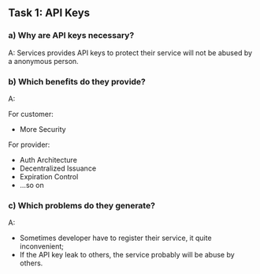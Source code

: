 ## Task 1: API Keys

### a) Why are API keys necessary?

A: Services provides API keys to protect their service will not be abused by a anonymous person.

### b) Which benefits do they provide?

A:

For customer:
- More Security

For provider:
- Auth Architecture
- Decentralized Issuance
- Expiration Control
- ...so on

### c) Which problems do they generate?

A: 

- Sometimes developer have to register their service, it quite inconvenient;
- If the API key leak to others, the service probably will be abuse by others.
